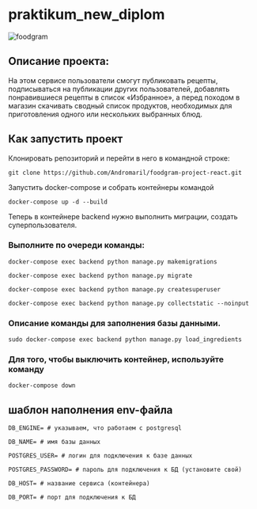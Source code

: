 # praktikum_new_diplom

![foodgram](https://github.com/Andromaril/foodgram-project-react/actions/workflows/foodgram.yml/badge.svg)

<h2>Описание проекта:</h2>
На этом сервисе пользователи смогут публиковать рецепты, подписываться на публикации других пользователей, добавлять понравившиеся рецепты в список «Избранное», а перед походом в магазин скачивать сводный список продуктов, необходимых для приготовления одного или нескольких выбранных блюд.

<h2>Как запустить проект</h2>
Клонировать репозиторий и перейти в него в командной строке:

```
git clone https://github.com/Andromaril/foodgram-project-react.git
```

Запустить docker-compose и собрать контейнеры  командой  

```
docker-compose up -d --build
```

Теперь в контейнере backend нужно выполнить миграции, создать суперпользователя.

<h3>Выполните по очереди команды:</h3>

```
docker-compose exec backend python manage.py makemigrations

docker-compose exec backend python manage.py migrate

docker-compose exec backend python manage.py createsuperuser

docker-compose exec backend python manage.py collectstatic --noinput
```

<h3>Oписание команды для заполнения базы данными.</h3>

```
sudo docker-compose exec backend python manage.py load_ingredients
```

<h3>Для того, чтобы выключить контейнер, используйте команду</h3>

```
docker-compose down
```

<h2>шаблон наполнения env-файла</h2>

```
DB_ENGINE= # указываем, что работаем с postgresql

DB_NAME= # имя базы данных

POSTGRES_USER= # логин для подключения к базе данных

POSTGRES_PASSWORD= # пароль для подключения к БД (установите свой)

DB_HOST= # название сервиса (контейнера)

DB_PORT= # порт для подключения к БД 
```


